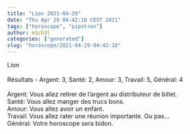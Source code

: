 ```yaml
---
title: "Lion 2021-04-29"
date: "Thu Apr 29 04:42:18 CEST 2021"
tags: ["horoscope", "pipotron"]
author: m1ch3l
categories: ["generated"]
slug: "horoscope/2021-04-29-04:42:18"
---
```


Lion<br>
<br>
Résultats - Argent: 3, Santé: 2, Amour: 3, Travail: 5, Général: 4<br>
<br>
Argent:  Vous allez retirer de l’argent au distributeur de billet. <br>
Santé:   Vous allez manger des trucs bons. <br>
Amour:   Vous allez avoir un enfant. <br>
Travail: Vous allez rater une réunion importante. Ou pas...<br>
Général: Votre horoscope sera bidon.<br>
